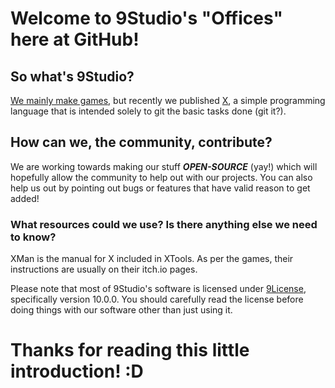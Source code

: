 # Welcome to 9Studio's "Offices" here at GitHub!

<!--

**Here are some ideas to get you started:**

🙋‍♀️ A short introduction - what is your organization all about?
🌈 Contribution guidelines - how can the community get involved?
👩‍💻 Useful resources - where can the community find your docs? Is there anything else the community should know?
🍿 Fun facts - what does your team eat for breakfast?
🧙 Remember, you can do mighty things with the power of [Markdown](https://docs.github.com/github/writing-on-github/getting-started-with-writing-and-formatting-on-github/basic-writing-and-formatting-syntax)
-->
## So what's 9Studio?  
[We mainly make games](https://missingpro.itch.io/), but recently we published [X](https://github.com/9Studio-LLC/XTools), a simple programming language that is intended solely to git the basic tasks done (git it?).
## How can we, the community, contribute?
We are working towards making our stuff ***OPEN-SOURCE*** (yay!) which will hopefully allow the community to help out with our projects. You can also help us out by pointing out bugs or features that have valid reason to get added!
### What resources could we use? Is there anything else we need to know?
XMan is the manual for X included in XTools. As per the games, their instructions are usually on their itch.io pages.  
  
Please note that most of 9Studio's software is licensed under [9License](https://missingstudios.blogspot.com/p/9license.html), specifically version 10.0.0. You should carefully read the license before doing things with our software other than just using it.
# Thanks for reading this little introduction! :D

